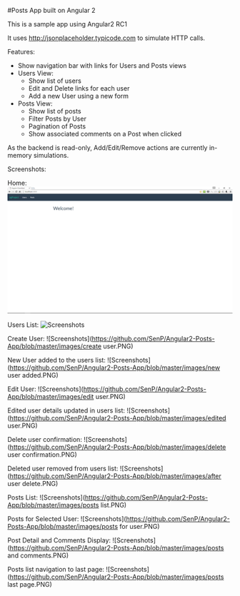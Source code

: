 #Posts App built on Angular 2

This is a sample app using Angular2 RC1

It uses http://jsonplaceholder.typicode.com to simulate HTTP calls.

Features:

  - Show navigation bar with links for Users and Posts views
  - Users View:
    - Show list of users
    - Edit and Delete links for each user
    - Add a new User using a new form
  - Posts View:
  	- Show list of posts
    - Filter Posts by User
    - Pagination of Posts
    - Show associated comments on a Post when clicked

As the backend is read-only, Add/Edit/Remove actions are currently in-memory simulations.

Screenshots:

Home:
![Screenshots](https://github.com/SenP/Angular2-Posts-App/blob/master/images/home.PNG)

Users List:
![Screenshots]("https://github.com/SenP/Angular2-Posts-App/blob/master/images/users.PNG")

Create User:
![Screenshots](https://github.com/SenP/Angular2-Posts-App/blob/master/images/create user.PNG)

New User added to the users list:
![Screenshots](https://github.com/SenP/Angular2-Posts-App/blob/master/images/new user added.PNG)

Edit User:
![Screenshots](https://github.com/SenP/Angular2-Posts-App/blob/master/images/edit user.PNG)

Edited user details updated in users list:
![Screenshots](https://github.com/SenP/Angular2-Posts-App/blob/master/images/edited user.PNG)

Delete user confirmation:
![Screenshots](https://github.com/SenP/Angular2-Posts-App/blob/master/images/delete user confirmation.PNG)

Deleted user removed from users list:
![Screenshots](https://github.com/SenP/Angular2-Posts-App/blob/master/images/after user delete.PNG)

Posts List:
![Screenshots](https://github.com/SenP/Angular2-Posts-App/blob/master/images/posts list.PNG)

Posts for Selected User:
![Screenshots](https://github.com/SenP/Angular2-Posts-App/blob/master/images/posts for user.PNG)

Post Detail and Comments Display:
![Screenshots](https://github.com/SenP/Angular2-Posts-App/blob/master/images/posts and comments.PNG)

Posts list navigation to last page:
![Screenshots](https://github.com/SenP/Angular2-Posts-App/blob/master/images/posts last page.PNG)

